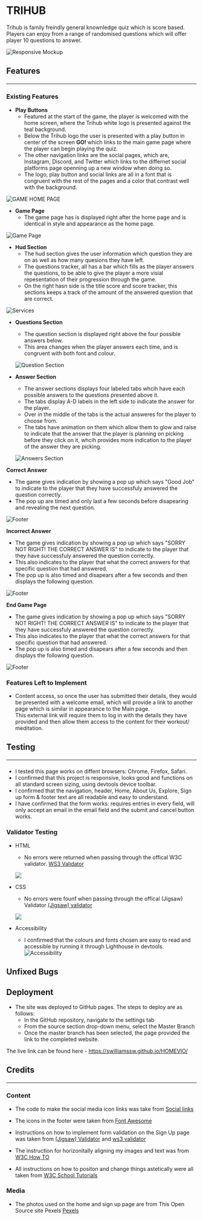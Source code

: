 # __TRIHUB__

Trihub is family freindly general knownledge quiz which is score based. Players can enjoy from a range of randomised questions which will offer player 10 questions to answer. 

![Responsive Mockup](/assets/images/website-responsive.png)

## Features<hr>

### Existing Features

- __Play Buttons__
  - Featured at the start of the game, the player is welcomed with the home screen, where the Trihub white logo is presented against the teal background. 
  - Below the Trihub logo the user is presented with a play button in center of the screen __GO!__ which links to the main game page where the  player can begin playing the quiz.
  - The other navigation links are the social pages, which are, Instagram, Discord, and Twitter which links to the differnet social platforms page openning up a new window when doing so. 
  - The logo, play button and social links are all in a font that is congruent with the rest of the pages and a color that contrast well with the background. 

![GAME HOME PAGE](/assets/images/home-page.png)

- __Game Page__
  - The game page has is displayed right after the home page and is identical in style and appearance as the home page.

![Game Page](/assets/images/game.png)

- __Hud Section__ 
  - The hud section gives the user  information  which question they are on as well as how many quesions they have left. 
  - The questions tracker, all has a bar which fills as the player answers the questions, to be able to give the player a more visial repesentation of their progression through the game.
  - On the right hasn side is the title score and score tracker, this sections keeps a track of the amount of the answered question that are correct. 

![Services](/assets/images/hud.png)

- __Questions Section__
  - The question section is displayed right above the four possible answers below. 
  - This area changes when the player answers each time, and is congruent with both font and colour. 

  ![Question Section](/assets/images/questions.png)

- __Answer Section__ 
  - The answer sections displays four labeled tabs whcih have each possible answers to the questions presented above it.
  - The tabs display A-D labels in the left side to indicate the answer for the player. 
  - Over in the middle of the tabs is the actual answeres for the player to choose from. 
  - The tabs have animation on them which allow them to glow and raise to indicate that the answer that the player is planning on picking before they click on it, whcih provides more indication to the player of the answer they are picking. 

  ![Answers Section](/assets/images/answers.png)

__Correct Answer__
  - The game gives indication by showing a pop up which says "Good Job" to indicate to the player that they have successfuly answered the question correctly.
  - The pop up are timed and only last a few seconds before disapearing and revealing the next question. 

![Footer](/assets/images/correct-answer.png)

__Incorrect Answer__
- The game gives indication by showing a pop up which says "SORRY NOT RIGHT! THE CORRECT ANSWER IS" to indicate to the player that they have successfuly answered the question correctly.
- This also indicates to the player that what the correct answers for that specific question that had answered. 
- The pop up is also timed and disapears after a few seconds and then displays the following question.

![Footer](/assets/images/incorrect-answer.png)

__End Game Page__
- The game gives indication by showing a pop up which says "SORRY NOT RIGHT! THE CORRECT ANSWER IS" to indicate to the player that they have successfuly answered the question correctly.
- This also indicates to the player that what the correct answers for that specific question that had answered. 
- The pop up is also timed and disapears after a few seconds and then displays the following question.

![Footer](/assets/images/endGame-page.png)

### Features Left to Implement
- Content access, so once the user has submitted their details, they would be presented with a welcome email, which will provide a link to another page which is similar in appearance to the Main page. <br>
This external link will require them to log in with the details they have provided and then allow them access to the content for their workout/ meditation. 


## Testing<hr>
   - I tested this page works on diffent browsers: Chrome, Firefox, Safari.
   - I confirmed that this project is responsive, looks good and functions on all standard screen sizing, using devtools device toolbar.
   - I confirmed that the navigation, header, Home, About Us, Explore, Sign up form & footer text are all readable and easy to understand.
   - I have confirmed that the form works: requires entries in every field, will only accept an email in the email field and the submit and cancel button works.

### Validator Testing 
- HTML 
  - No errors were returned when passing through the offical W3C validator. 
[WS3 Validator](https://jigsaw.w3.org/css-validator/#validate_by_input) 

  ![](/assets/Media/w3c_validation.png) 

- CSS
  - No errors were founf when passing through the offical (Jigsaw) Validator [(Jigsaw) validator](https://validator.w3.org/#validate_by_input)

  ![](/assets/Media/(jigsaw)_validation.png)

- Accessibility 
  - I confirmed that the colours and fonts chosen are easy to read and accessible by running it through Lighthouse in devtools.
![Accessibility](/assets/Media/homevio_accessibility_score.png)
## Unfixed Bugs

## Deployment
 - The site was deployed to GitHub pages. The steps to deploy are as follows:
   - In the GitHub repository, navigate to the settings tab
   - From the source section drop-down menu, select the Master Branch
   - Once the master branch has been selected, the page provided the link to the completed website.

The live link can be found here - https://swilliamssw.github.io/HOMEVIO/

## Credits<hr>

### Content
- The code to make the social media icon links was take from [Social links](https://www.w3schools.com/howto/howto_css_social_media_buttons.asp)

- The icons in the footer were taken from [Font Awesome](https://fontawesome.com/)

- Instructions on how to implement form validation on the Sign Up page was taken from [(Jigsaw) Validator](https://validator.w3.org/#validate_by_input) and [ws3 validator](https://jigsaw.w3.org/css-validator/#validate_by_input)

- The instruction for horizonitally aligning my images and text was from [W3C How TO](https://www.w3schools.com/howto/howto_css_images_side_by_side.asp)

- All instructions on how to positon and change things astetically were all taken from [W3C School Tutorials](https://www.w3schools.com/css/default.asp) 

### Media
- The photos used on the home and sign up page are from This Open Source site Pexels [Pexels](https://www.pexels.com/)



